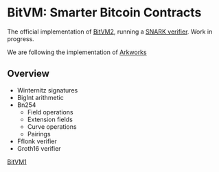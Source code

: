 # BitVM: Smarter Bitcoin Contracts

The official implementation of [BitVM2](https://bitvm.org/bitvm2), running a [SNARK verifier](https://bitvm.org/snark). Work in progress.

We are following the implementation of [Arkworks](https://github.com/arkworks-rs)


## Overview 

- Winternitz signatures
- BigInt arithmetic
- Bn254
    - Field operations
    - Extension fields
    - Curve operations
    - Pairings
- Fflonk verifier
- Groth16 verifier



[BitVM1](https://github.com/BitVM/BitVM/tree/1dce989d1963b90c35391b77b451c6823302d503)
